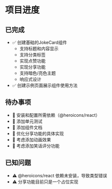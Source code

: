 # 项目进度

## 已完成
- ✅ 创建基础的JokeCard组件
  - 支持标题和内容显示
  - 支持分类标签
  - 实现点赞功能
  - 实现分享功能
  - 支持暗色/亮色主题
  - 响应式设计
- ✅ 创建示例页面展示组件使用方法

## 待办事项
- 📝 安装和配置所需依赖（@heroicons/react）
- 📝 添加单元测试
- 📝 添加组件文档
- 📝 优化分享功能的具体实现
- 📝 考虑添加动画效果
- 📝 考虑添加笑话评分功能

## 已知问题
- ⚠️ @heroicons/react 依赖未安装，导致类型错误
- ⚠️ 分享功能目前只是一个占位实现 